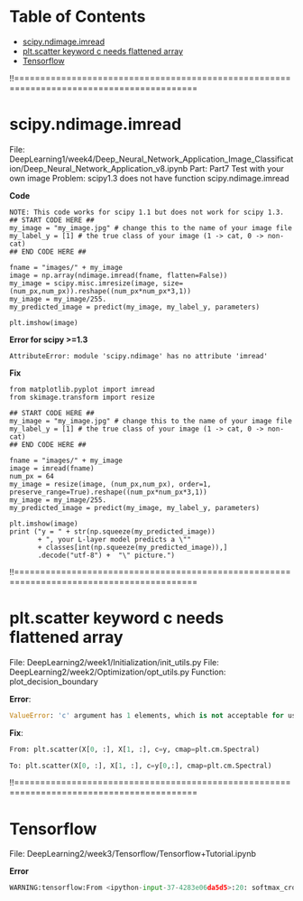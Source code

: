 Table of Contents
=================
   * [scipy.ndimage.imread](#scipyndimageimread)
   * [plt.scatter keyword c needs flattened array](#pltscatter-keyword-c-needs-flattened-array)
   * [Tensorflow](#tensorflow)

!!=========================================================================================
# scipy.ndimage.imread
File: DeepLearning1/week4/Deep_Neural_Network_Application_Image_Classification/Deep_Neural_Network_Application_v8.ipynb
Part: Part7 Test with your own image
Problem: scipy1.3 does not have function scipy.ndimage.imread

**Code**
```
NOTE: This code works for scipy 1.1 but does not work for scipy 1.3.
## START CODE HERE ##
my_image = "my_image.jpg" # change this to the name of your image file 
my_label_y = [1] # the true class of your image (1 -> cat, 0 -> non-cat)
## END CODE HERE ##

fname = "images/" + my_image
image = np.array(ndimage.imread(fname, flatten=False))
my_image = scipy.misc.imresize(image, size=(num_px,num_px)).reshape((num_px*num_px*3,1))
my_image = my_image/255.
my_predicted_image = predict(my_image, my_label_y, parameters)

plt.imshow(image)
```

**Error for scipy >=1.3**
```
AttributeError: module 'scipy.ndimage' has no attribute 'imread'
```

**Fix**
```
from matplotlib.pyplot import imread
from skimage.transform import resize

## START CODE HERE ##
my_image = "my_image.jpg" # change this to the name of your image file 
my_label_y = [1] # the true class of your image (1 -> cat, 0 -> non-cat)
## END CODE HERE ##

fname = "images/" + my_image
image = imread(fname)
num_px = 64
my_image = resize(image, (num_px,num_px), order=1, preserve_range=True).reshape((num_px*num_px*3,1))
my_image = my_image/255.
my_predicted_image = predict(my_image, my_label_y, parameters)

plt.imshow(image)
print ("y = " + str(np.squeeze(my_predicted_image)) 
       + ", your L-layer model predicts a \""
       + classes[int(np.squeeze(my_predicted_image)),]
       .decode("utf-8") +  "\" picture.")
```


!!=========================================================================================
# plt.scatter keyword c needs flattened array
File: DeepLearning2/week1/Initialization/init_utils.py
File: DeepLearning2/week2/Optimization/opt_utils.py
Function: plot_decision_boundary

**Error**:  
```python
ValueError: 'c' argument has 1 elements, which is not acceptable for use with 'x' with size 300, 'y' with size 300.
```

**Fix**:  
```python
From: plt.scatter(X[0, :], X[1, :], c=y, cmap=plt.cm.Spectral) 

To: plt.scatter(X[0, :], X[1, :], c=y[0,:], cmap=plt.cm.Spectral)
```

!!=========================================================================================
# Tensorflow
File: DeepLearning2/week3/Tensorflow/Tensorflow+Tutorial.ipynb

**Error**
```python
WARNING:tensorflow:From <ipython-input-37-4283e06da5d5>:20: softmax_cross_entropy_with_logits (from tensorflow.python.ops.nn_ops) is deprecated and will be removed in a future version.
```

